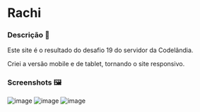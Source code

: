 # Rachi

### Descrição 📝
Este site é o resultado do desafio 19 do servidor da Codelândia.

Criei a versão mobile e de tablet, tornando o site responsivo.

### Screenshots 🖼️

![image](https://user-images.githubusercontent.com/81761545/147989806-537322a1-4b88-4550-b02d-181c551d2c4b.png)
![image](https://user-images.githubusercontent.com/81761545/147989911-efec76bc-c2d6-4de2-a673-d484fb1b9b4a.png)
![image](https://user-images.githubusercontent.com/81761545/147989896-1310f5c8-c3cf-41c5-bb70-6fb7da8528ff.png)
